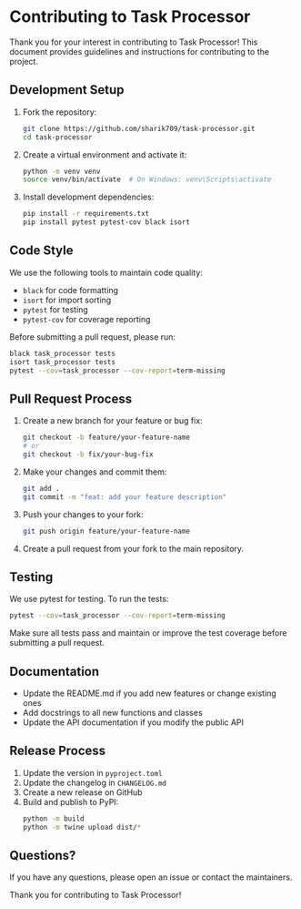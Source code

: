 # Contributing to Task Processor

Thank you for your interest in contributing to Task Processor! This document provides guidelines and instructions for contributing to the project.

## Development Setup

1. Fork the repository:
   ```bash
   git clone https://github.com/sharik709/task-processor.git
   cd task-processor
   ```

2. Create a virtual environment and activate it:
   ```bash
   python -m venv venv
   source venv/bin/activate  # On Windows: venv\Scripts\activate
   ```

3. Install development dependencies:
   ```bash
   pip install -r requirements.txt
   pip install pytest pytest-cov black isort
   ```

## Code Style

We use the following tools to maintain code quality:

- `black` for code formatting
- `isort` for import sorting
- `pytest` for testing
- `pytest-cov` for coverage reporting

Before submitting a pull request, please run:

```bash
black task_processor tests
isort task_processor tests
pytest --cov=task_processor --cov-report=term-missing
```

## Pull Request Process

1. Create a new branch for your feature or bug fix:
   ```bash
   git checkout -b feature/your-feature-name
   # or
   git checkout -b fix/your-bug-fix
   ```

2. Make your changes and commit them:
   ```bash
   git add .
   git commit -m "feat: add your feature description"
   ```

3. Push your changes to your fork:
   ```bash
   git push origin feature/your-feature-name
   ```

4. Create a pull request from your fork to the main repository.

## Testing

We use pytest for testing. To run the tests:

```bash
pytest --cov=task_processor --cov-report=term-missing
```

Make sure all tests pass and maintain or improve the test coverage before submitting a pull request.

## Documentation

- Update the README.md if you add new features or change existing ones
- Add docstrings to all new functions and classes
- Update the API documentation if you modify the public API

## Release Process

1. Update the version in `pyproject.toml`
2. Update the changelog in `CHANGELOG.md`
3. Create a new release on GitHub
4. Build and publish to PyPI:
   ```bash
   python -m build
   python -m twine upload dist/*
   ```

## Questions?

If you have any questions, please open an issue or contact the maintainers.

Thank you for contributing to Task Processor!
